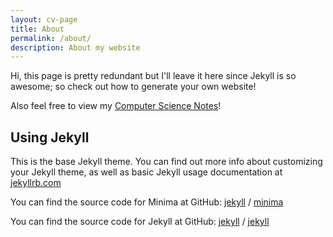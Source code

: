 ```yaml
---
layout: cv-page
title: About
permalink: /about/
description: About my website
---
```


Hi, this page is pretty redundant but I'll leave it here since Jekyll is so awesome; so check out how to generate your own website!

Also feel free to view my [Computer Science Notes](https://burrt.github.io/compsci-docs/)!

## Using Jekyll

This is the base Jekyll theme. You can find out more info about customizing your Jekyll theme, as well as basic Jekyll usage documentation at [jekyllrb.com](https://jekyllrb.com/)

You can find the source code for Minima at GitHub:
[jekyll][jekyll-organization] /
[minima](https://github.com/jekyll/minima)

You can find the source code for Jekyll at GitHub:
[jekyll][jekyll-organization] /
[jekyll](https://github.com/jekyll/jekyll)

[jekyll-organization]: https://github.com/jekyll
